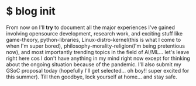 # $ blog init


From now on I'll **try** to document all the major experiences I've gained involving opensource development, research work, and exciting stuff like game-theory, python-libraries, Linux-distro-kernel(this is what I come to when I'm super bored), philosophy-morality-religion(I'm being pretentious now), and most importantly trending topics in the field of AI/ML... let's leave right here cos I don't have anything in my mind right now except for thinking about the ongoing situation because of the pandemic. I'll also submit my GSoC proposal today (hopefully I'll get selected... oh boy!! super excited for this summer). Till then goodbye, lock yourself at home... and stay safe.

